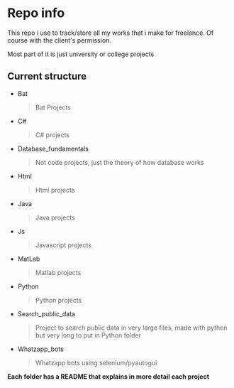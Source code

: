 # Repo info
This repo i use to track/store all my works that i make for freelance.
Of course with the client's permission.

Most part of it is just university or college projects

## Current structure


* Bat
    > Bat Projects 
* C#
    > C# projects
* Database_fundamentals
    > Not code projects, just the theory of how database works
* Html
    > Html projects
* Java
    > Java projects
* Js
    > Javascript projects
* MatLab
    > Matlab projects
* Python
    > Python projects
* Search_public_data
    > Project to search public data in very large files, made with python but very long to put in Python folder
* Whatzapp_bots
    > Whatzapp bots using selenium/pyautogui

**Each folder has a README that explains in more detail each project**
